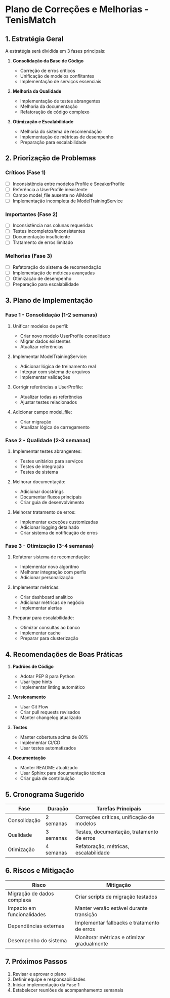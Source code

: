 # Plano de Correções e Melhorias - TenisMatch

## 1. Estratégia Geral

A estratégia será dividida em 3 fases principais:

1. **Consolidação da Base de Código**
   - Correção de erros críticos
   - Unificação de modelos conflitantes
   - Implementação de serviços essenciais

2. **Melhoria da Qualidade**
   - Implementação de testes abrangentes
   - Melhoria da documentação
   - Refatoração de código complexo

3. **Otimização e Escalabilidade**
   - Melhoria do sistema de recomendação
   - Implementação de métricas de desempenho
   - Preparação para escalabilidade

## 2. Priorização de Problemas

### Críticos (Fase 1)
- [ ] Inconsistência entre modelos Profile e SneakerProfile
- [ ] Referência a UserProfile inexistente
- [ ] Campo model_file ausente no AIModel
- [ ] Implementação incompleta de ModelTrainingService

### Importantes (Fase 2)
- [ ] Inconsistência nas colunas requeridas
- [ ] Testes incompletos/inconsistentes
- [ ] Documentação insuficiente
- [ ] Tratamento de erros limitado

### Melhorias (Fase 3)
- [ ] Refatoração do sistema de recomendação
- [ ] Implementação de métricas avançadas
- [ ] Otimização de desempenho
- [ ] Preparação para escalabilidade

## 3. Plano de Implementação

### Fase 1 - Consolidação (1-2 semanas)
1. Unificar modelos de perfil:
   - Criar novo modelo UserProfile consolidado
   - Migrar dados existentes
   - Atualizar referências

2. Implementar ModelTrainingService:
   - Adicionar lógica de treinamento real
   - Integrar com sistema de arquivos
   - Implementar validações

3. Corrigir referências a UserProfile:
   - Atualizar todas as referências
   - Ajustar testes relacionados

4. Adicionar campo model_file:
   - Criar migração
   - Atualizar lógica de carregamento

### Fase 2 - Qualidade (2-3 semanas)
1. Implementar testes abrangentes:
   - Testes unitários para serviços
   - Testes de integração
   - Testes de sistema

2. Melhorar documentação:
   - Adicionar docstrings
   - Documentar fluxos principais
   - Criar guia de desenvolvimento

3. Melhorar tratamento de erros:
   - Implementar exceções customizadas
   - Adicionar logging detalhado
   - Criar sistema de notificação de erros

### Fase 3 - Otimização (3-4 semanas)
1. Refatorar sistema de recomendação:
   - Implementar novo algoritmo
   - Melhorar integração com perfis
   - Adicionar personalização

2. Implementar métricas:
   - Criar dashboard analítico
   - Adicionar métricas de negócio
   - Implementar alertas

3. Preparar para escalabilidade:
   - Otimizar consultas ao banco
   - Implementar cache
   - Preparar para clusterização

## 4. Recomendações de Boas Práticas

1. **Padrões de Código**
   - Adotar PEP 8 para Python
   - Usar type hints
   - Implementar linting automático

2. **Versionamento**
   - Usar Git Flow
   - Criar pull requests revisados
   - Manter changelog atualizado

3. **Testes**
   - Manter cobertura acima de 80%
   - Implementar CI/CD
   - Usar testes automatizados

4. **Documentação**
   - Manter README atualizado
   - Usar Sphinx para documentação técnica
   - Criar guia de contribuição

## 5. Cronograma Sugerido

| Fase       | Duração  | Tarefas Principais                          |
|------------|----------|---------------------------------------------|
| Consolidação | 2 semanas | Correções críticas, unificação de modelos   |
| Qualidade   | 3 semanas | Testes, documentação, tratamento de erros   |
| Otimização  | 4 semanas | Refatoração, métricas, escalabilidade       |

## 6. Riscos e Mitigação

| Risco                          | Mitigação                                   |
|---------------------------------|---------------------------------------------|
| Migração de dados complexa      | Criar scripts de migração testados          |
| Impacto em funcionalidades      | Manter versão estável durante transição     |
| Dependências externas           | Implementar fallbacks e tratamento de erros |
| Desempenho do sistema           | Monitorar métricas e otimizar gradualmente  |

## 7. Próximos Passos

1. Revisar e aprovar o plano
2. Definir equipe e responsabilidades
3. Iniciar implementação da Fase 1
4. Estabelecer reuniões de acompanhamento semanais
